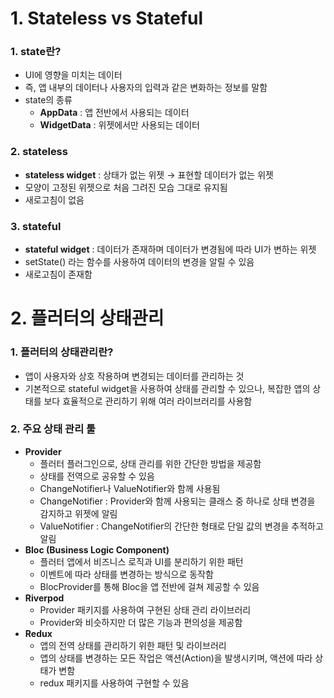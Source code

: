 # 1. Stateless vs Stateful

### 1. state란?

- UI에 영향을 미치는 데이터
- 즉, 앱 내부의 데이터나 사용자의 입력과 같은 변화하는 정보를 말함
- state의 종류
    - **AppData** : 앱 전반에서 사용되는 데이터
    - **WidgetData** : 위젯에서만 사용되는 데이터

### 2. stateless

- **stateless widget** : 상태가 없는 위젯 → 표현할 데이터가 없는 위젯
- 모양이 고정된 위젯으로 처음 그려진 모습 그대로 유지됨
- 새로고침이 없음

### 3. stateful

- **stateful widget** : 데이터가 존재하며 데이터가 변경됨에 따라 UI가 변하는 위젯
- setState() 라는 함수를 사용하여 데이터의 변경을 알릴 수 있음
- 새로고침이 존재함

# 2. 플러터의 상태관리

### 1. 플러터의 상태관리란?

- 앱이 사용자와 상호 작용하며 변경되는 데이터를 관리하는 것
- 기본적으로 stateful widget을 사용하여 상태를 관리할 수 있으나, 복잡한 앱의 상태를 보다 효율적으로 관리하기 위해 여러 라이브러리를 사용함

### 2. 주요 상태 관리 툴

- **Provider**
    - 플러터 플러그인으로, 상태 관리를 위한 간단한 방법을 제공함
    - 상태를 전역으로 공유할 수 있음
    - ChangeNotifier나 ValueNotifier와 함께 사용됨
    - ChangeNotifier : Provider와 함께 사용되는 클래스 중 하나로 상태 변경을 감지하고 위젯에 알림
    - ValueNotifier : ChangeNotifier의 간단한 형태로 단일 값의 변경을 추적하고 알림
- **Bloc (Business Logic Component)**
    - 플러터 앱에서 비즈니스 로직과 UI를 분리하기 위한 패턴
    - 이벤트에 따라 상태를 변경하는 방식으로 동작함
    - BlocProvider를 통해 Bloc을 앱 전반에 걸쳐 제공할 수 있음
- **Riverpod**
    - Provider 패키지를 사용하여 구현된 상태 관리 라이브러리
    - Provider와 비슷하지만 더 많은 기능과 편의성을 제공함
- **Redux**
    - 앱의 전역 상태를 관리하기 위한 패턴 및 라이브러리
    - 앱의 상태를 변경하는 모든 작업은 액션(Action)을 발생시키며, 액션에 따라 상태가 변함
    - redux 패키지를 사용하여 구현할 수 있음